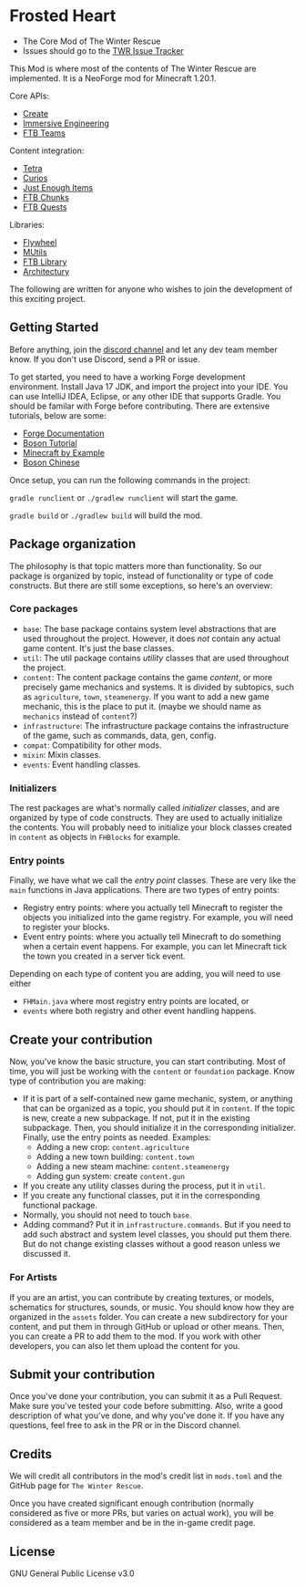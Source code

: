 # Frosted Heart 
- The Core Mod of The Winter Rescue
- Issues should go to the [TWR Issue Tracker](https://github.com/TeamMoegMC/The-Winter-Rescue/issues)

This Mod is where most of the contents of The Winter Rescue
are implemented. It is a NeoForge mod for Minecraft 1.20.1.

Core APIs:
- [Create](https://www.curseforge.com/minecraft/mc-mods/create)
- [Immersive Engineering](https://www.curseforge.com/minecraft/mc-mods/immersive-engineering)
- [FTB Teams](https://www.curseforge.com/minecraft/mc-mods/ftb-teams)

Content integration:
- [Tetra](https://www.curseforge.com/minecraft/mc-mods/tetra)
- [Curios](https://www.curseforge.com/minecraft/mc-mods/curios)
- [Just Enough Items](https://www.curseforge.com/minecraft/mc-mods/jei)
- [FTB Chunks](https://www.curseforge.com/minecraft/mc-mods/ftb-chunks)
- [FTB Quests](https://www.curseforge.com/minecraft/mc-mods/ftb-quests)

Libraries:
- [Flywheel](https://www.curseforge.com/minecraft/mc-mods/flywheel)
- [MUtils](https://www.curseforge.com/minecraft/mc-mods/mutils)
- [FTB Library](https://www.curseforge.com/minecraft/mc-mods/ftb-library)
- [Architectury](https://www.curseforge.com/minecraft/mc-mods/architectury-forge)

The following are written for anyone who wishes to join the
development of this exciting project. 

## Getting Started

Before anything, join the 
[discord channel](https://discord.gg/BWn6E94)
and let any dev team member know. If you don't use Discord,
send a PR or issue.

To get started, you need to have a working Forge development
environment. Install Java 17 JDK, and import the project into
your IDE. You can use IntelliJ IDEA, Eclipse, or any other
IDE that supports Gradle. You should be familar with Forge before 
contributing. There are extensive tutorials, below are some:
- [Forge Documentation](https://mcforge.readthedocs.io/en/1.16.x/)
- [Boson Tutorial](https://boson-english.v2mcdev.com/introduction/intro.html)
- [Minecraft by Example](https://github.com/TheGreyGhost/MinecraftByExample)
- [Boson Chinese](https://boson.v2mcdev.com/)

Once setup, you can run the following commands in the project:

`gradle runclient` or `./gradlew runclient` will start the game.

`gradle build` or `./gradlew build` will build the mod.

## Package organization

The philosophy is that topic matters more than functionality.
So our package is organized by topic, instead of functionality
or type of code constructs. But there are still some exceptions,
so here's an overview:

### Core packages

- `base`: The base package contains system level abstractions 
that are used throughout the project. 
However, it does *not* contain any actual game content.
It's just the base classes.
- `util`: The util package contains *utility* classes that are
  used throughout the project.
- `content`: The content package contains the game *content*,
or more precisely game mechanics and systems. It is divided by
subtopics, such as `agriculture`, `town`, `steamenergy`. If you
want to add a new game mechanic, this is the place to put it.
  (maybe we should name as `mechanics` instead of `content`?)
- `infrastructure`: The infrastructure package contains the
  infrastructure of the game, such as commands, data, gen, config.
- `compat`: Compatibility for other mods.
- `mixin`: Mixin classes.
- `events`: Event handling classes.

### Initializers
The rest packages are what's normally called *initializer* classes,
and are organized by type of code constructs.
They are used to actually initialize the contents. 
You will probably need to initialize your block classes 
created in `content` as objects in `FHBlocks` for example.

### Entry points

Finally, we have what we call the *entry point* classes. 
These are very like the `main` functions in Java applications.
There are two types of entry points:

- Registry entry points: where you actually tell Minecraft to 
register the objects you initialized into the game registry. 
For example, you will need to register your blocks.
- Event entry points: where you actually tell Minecraft to
do something when a certain event happens.
For example, you can let Minecraft tick the town you created
in a server tick event.

Depending on each type of content you are adding, you will need
to use either 
- `FHMain.java` where most registry entry points are located, or
- `events` where both registry and other event handling happens.

## Create your contribution

Now, you've know the basic structure, you can start contributing.
Most of time, you will just be working with the `content` or
`foundation` package. Know type of contribution you are making:
- If it is part of a self-contained new game mechanic, system, or
anything that can be organized as a topic, 
you should put it in `content`.
If the topic is new, create a new subpackage.
If not, put it in the existing subpackage.
Then, you should initialize it in the corresponding initializer.
Finally, use the entry points as needed. Examples:
  - Adding a new crop: `content.agriculture`
  - Adding a new town building: `content.town`
  - Adding a new steam machine: `content.steamenergy`
  - Adding gun system: create `content.gun`
- If you create any utility classes during the process, put it in
`util`.
- If you create any functional classes, put it in the corresponding
functional package.
- Normally, you should not need to touch `base`.
- Adding command? Put it in `infrastructure.commands`.
But if you need to add such abstract and system level classes,
you should put them there. But do not change existing classes
without a good reason unless we discussed it.

### For Artists

If you are an artist, you can contribute by creating textures,
or models, schematics for structures, sounds, or music.
You should know how they are organized in the `assets` folder.
You can create a new subdirectory for your content, and put them
in through GitHub or upload or other means. 
Then, you can create a PR to add them to the mod.
If you work with other developers, you can also let them
upload the content for you.

## Submit your contribution

Once you've done your contribution, you can submit it as a 
Pull Request. Make sure you've tested your code before submitting.
Also, write a good description of what you've done, and why you've
done it. If you have any questions, feel free to ask in the PR or
in the Discord channel.

## Credits

We will credit all contributors in the mod's credit list in
`mods.toml` and the GitHub page for `The Winter Rescue`.

Once you have created significant enough contribution
(normally considered as five or more PRs, but varies on actual
work), you will be
considered as a team member and be in the in-game credit page.

## License

GNU General Public License v3.0